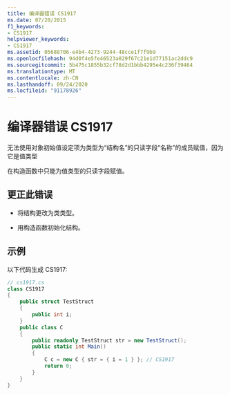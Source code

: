 ```yaml
---
title: 编译器错误 CS1917
ms.date: 07/20/2015
f1_keywords:
- CS1917
helpviewer_keywords:
- CS1917
ms.assetid: 05688706-e4b4-4273-9244-48cce1f7f9b9
ms.openlocfilehash: 94d0f4e5fe46523a029f67c21e1d77151ac2ddc9
ms.sourcegitcommit: 5b475c1855b32cf78d2d1bbb4295e4c236f39464
ms.translationtype: MT
ms.contentlocale: zh-CN
ms.lasthandoff: 09/24/2020
ms.locfileid: "91178926"
---
```

# <a name="compiler-error-cs1917"></a>编译器错误 CS1917

无法使用对象初始值设定项为类型为“结构名”的只读字段“名称”的成员赋值，因为它是值类型  
  
 在构造函数中只能为值类型的只读字段赋值。  
  
## <a name="to-correct-this-error"></a>更正此错误  
  
- 将结构更改为类类型。  
  
- 用构造函数初始化结构。  
  
## <a name="example"></a>示例  

 以下代码生成 CS1917:  
  
```csharp  
// cs1917.cs  
class CS1917  
{  
    public struct TestStruct  
    {  
        public int i;  
    }  
    public class C  
    {  
        public readonly TestStruct str = new TestStruct();  
        public static int Main()  
        {  
            C c = new C { str = { i = 1 } }; // CS1917  
            return 0;  
        }  
    }  
}  
```

